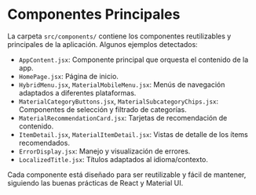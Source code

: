 # Componentes Principales

La carpeta `src/components/` contiene los componentes reutilizables y principales de la aplicación. Algunos ejemplos detectados:

- `AppContent.jsx`: Componente principal que orquesta el contenido de la app.
- `HomePage.jsx`: Página de inicio.
- `HybridMenu.jsx`, `MaterialMobileMenu.jsx`: Menús de navegación adaptados a diferentes plataformas.
- `MaterialCategoryButtons.jsx`, `MaterialSubcategoryChips.jsx`: Componentes de selección y filtrado de categorías.
- `MaterialRecommendationCard.jsx`: Tarjetas de recomendación de contenido.
- `ItemDetail.jsx`, `MaterialItemDetail.jsx`: Vistas de detalle de los ítems recomendados.
- `ErrorDisplay.jsx`: Manejo y visualización de errores.
- `LocalizedTitle.jsx`: Títulos adaptados al idioma/contexto.

Cada componente está diseñado para ser reutilizable y fácil de mantener, siguiendo las buenas prácticas de React y Material UI.
